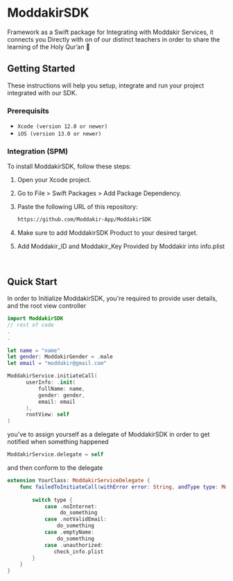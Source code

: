# ModdakirSDK
 Framework as a Swift package for Integrating with Moddakir Services, it connects you Directly with on of our distinct teachers in order to share the learning of the Holy Qur’an 📖

## Getting Started
These instructions will help you setup, integrate and run your project integrated with our SDK.

### Prerequisits
- ```Xcode (version 12.0 or newer)```
- ```iOS (version 13.0 or newer)```

### Integration (SPM)
To install ModdakirSDK, follow these steps:

1. Open your Xcode project.
2. Go to File > Swift Packages > Add Package Dependency.
3. Paste the following URL of this repository:
   
    ```bash
    https://github.com/Moddakir-App/ModdakirSDK

5. Make sure to add ModdakirSDK Product to your desired target.
6. Add Moddakir_ID and Moddakir_Key Provided by Moddakir into info.plist


<br>


## Quick Start
  In order to Initialize ModdakirSDK, you're required to provide user details, and the root view controller
  
```swift
import ModdakirSDK
// rest of code
.
.

let name = "name"
let gender: ModdakirGender = .male
let email = "moddakir@gmail.com"

ModdakirService.initiateCall(
      userInfo: .init(
          fullName: name,
          gender: gender,
          email: email
      ),
      rootView: self
)
```

you've to assign yourself as a delegate of ModdakirSDK in order to get notified when something happened

```swift
ModdakirService.delegate = self
```

and then conform to the delegate

```swift
extension YourClass: ModdakirServiceDelegate {
    func failedToInitiateCall(withError error: String, andType type: ModdakirService.InitiateCallError) {
        
        switch type {
            case .noInternet:
                 do_something
            case .notValidEmail:
                do_something
            case .emptyName:
                do_something
            case .unauthorized:
               check_info.plist
        }
    }
}
```





